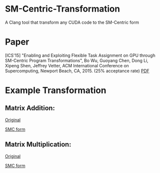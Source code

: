 # SM-Centric-Transformation
A Clang tool that transform any CUDA code to the SM-Centric form

# Paper
[ICS'15] "Enabling and Exploiting Flexible Task Assignment on GPU through SM-Centric Program Transformations", Bo Wu, Guoyang Chen, Dong Li, Xipeng Shen, Jeffrey Vetter, ACM International Conference on Supercomputing, Newport Beach, CA, 2015. (25% acceptance rate) [PDF](https://people.engr.ncsu.edu/xshen5/Publications/ics15.pdf)

# Example Transformation
## Matrix Addition: 

[Original](https://github.com/qiufengyu21/SM-Centric-Transformation/blob/master/Example/MA/matrixAdd_org.cu) 

[SMC form](https://github.com/qiufengyu21/SM-Centric-Transformation/blob/master/Example/MA/matrixAdd_smc.cu)

## Matrix Multiplication:

[Original](https://github.com/qiufengyu21/SM-Centric-Transformation/blob/master/Example/MM/matrixMul_org.cu) 

[SMC form](https://github.com/qiufengyu21/SM-Centric-Transformation/blob/master/Example/MM/matrixMul_smc.cu)
